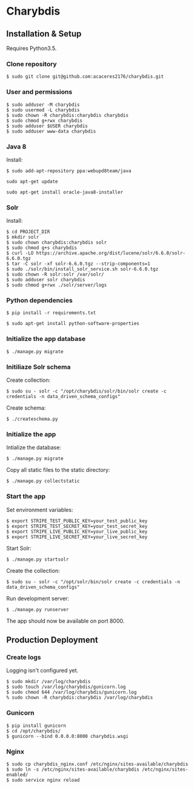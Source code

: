 # Charybdis

## Installation & Setup

Requires Python3.5.


### Clone repository
```
$ sudo git clone git@github.com:acaceres2176/charybdis.git
```

### User and permissions
```
$ sudo adduser -M charybdis
$ sudo usermod -L charybdis
$ sudo chown -R charybdis:charybdis charybdis
$ sudo chmod g+rwx charybdis
$ sudo adduser $USER charybdis
$ sudo adduser www-data charybdis
```

### Java 8
Install:

```
$ sudo add-apt-repository ppa:webupd8team/java
```

```
sudo apt-get update
```

```
sudo apt-get install oracle-java8-installer
```

### Solr

Install:
```
$ cd PROJECT_DIR
$ mkdir solr
$ sudo chown charybdis:charybdis solr
$ sudo chmod g+s charybdis
$ curl -LO https://archive.apache.org/dist/lucene/solr/6.6.0/solr-6.6.0.tgz
$ tar -C solr -xf solr-6.6.0.tgz --strip-components=1
$ sudo ./solr/bin/install_solr_service.sh solr-6.6.0.tgz
$ sudo chown -R solr:solr /var/solr/
$ sudo adduser solr charybdis
$ sudo chmod g+rwx ./solr/server/logs
```

### Python dependencies

```
$ pip install -r requirements.txt
```

```
$ sudo apt-get install python-software-properties
```

### Initialize the app database
```
$ ./manage.py migrate
```

### Initiliaze Solr schema
Create collection:
```
$ sudo su - solr -c "/opt/charybdis/solr/bin/solr create -c credentials -n data_driven_schema_configs"
```
Create schema:
```
$ ./createschema.py
```

### Initialize the app
Intialize the database:
```
$ ./manage.py migrate
```
Copy all static files to the static directory:
```
$ ./manage.py collectstatic
```

### Start the app
Set environment variables:
```
$ export STRIPE_TEST_PUBLIC_KEY=your_test_public_key
$ export STRIPE_TEST_SECRET_KEY=your_test_secret_key
$ export STRIPE_LIVE_PUBLIC_KEY=your_live_public_key
$ export STRIPE_LIVE_SECRET_KEY=your_live_secret_key
```

Start Solr:

```
$ ./manage.py startsolr
```

Create the collection:

```
$ sudo su - solr -c "/opt/solr/bin/solr create -c credentials -n data_driven_schema_configs"
```

Run development server:
```
$ ./manage.py runserver
```
The app should now be available on port 8000.

## Production Deployment

### Create logs
Logging isn't configured yet.
```
$ sudo mkdir /var/log/charybdis
$ sudo touch /var/log/charybdis/gunicorn.log
$ sudo chmod 644 /var/log/charybdis/gunicorn.log
% sudo chown -R charybdis:charybdis /var/log/charybdis
```

### Gunicorn
```
$ pip install gunicorn
$ cd /opt/charybdis/
$ gunicorn --bind 0.0.0.0:8000 charybdis.wsgi
```

### Nginx
```
$ sudo cp charybdis_nginx.conf /etc/nginx/sites-available/charybdis
$ sudo ln -s /etc/nginx/sites-available/charybdis /etc/nginx/sites-enabled/
$ sudo service nginx reload
```
